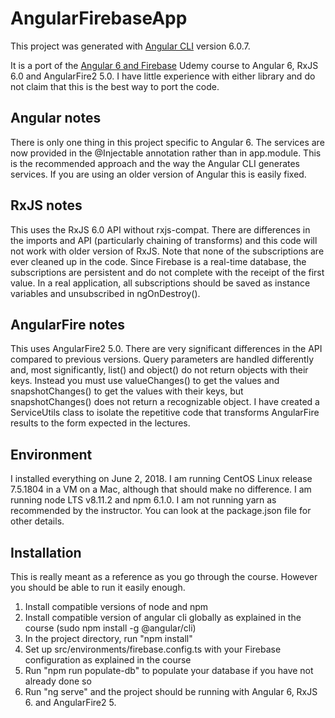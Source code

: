 # AngularFirebaseApp

This project was generated with [Angular CLI](https://github.com/angular/angular-cli) version 6.0.7.

It is a port of the [Angular 6 and Firebase](https://www.udemy.com/angular-firebase-application) Udemy course to Angular 6, RxJS 6.0 and AngularFire2 5.0. I have little experience with either library and do not claim that this is the best way to port the code.

## Angular notes

There is only one thing in this project specific to Angular 6. The services are now provided in the @Injectable annotation rather than in app.module. This is the recommended approach and the way the Angular CLI generates services. If you are using an older version of Angular this is easily fixed.

## RxJS notes

This uses the RxJS 6.0 API without rxjs-compat. There are differences in the imports and API (particularly chaining of transforms) and this code will not work with older version of RxJS. Note that none of the subscriptions are ever cleaned up in the code. Since Firebase is a real-time database, the subscriptions are persistent and do not complete with the receipt of the first value. In a real application, all subscriptions should be saved as instance variables and unsubscribed in ngOnDestroy().

## AngularFire notes

This uses AngularFire2 5.0. There are very significant differences in the API compared to previous versions. Query parameters are handled differently and, most significantly, list() and object() do not return objects with their keys. Instead you must use valueChanges() to get the values and snapshotChanges() to get the values with their keys, but snapshotChanges() does not return a recognizable object. I have created a ServiceUtils class to isolate the repetitive code that transforms AngularFire results to the form expected in the lectures.

## Environment

I installed everything on June 2, 2018. I am running CentOS Linux release 7.5.1804 in a VM on a Mac, although that should make no difference. I am running node LTS v8.11.2 and npm 6.1.0. I am not running yarn as recommended by the instructor. You can look at the package.json file for other details.

## Installation

This is really meant as a reference as you go through the course. However you should be able to run it easily enough.

1. Install compatible versions of node and npm
2. Install compatible version of angular cli globally as explained in the course (sudo npm install -g @angular/cli) 
3. In the project directory, run "npm install"
4. Set up src/environments/firebase.config.ts with your Firebase configuration as explained in the course
5. Run "npm run populate-db" to populate your database if you have not already done so
6. Run "ng serve" and the project should be running with Angular 6, RxJS 6. and AngularFire2 5.
 
